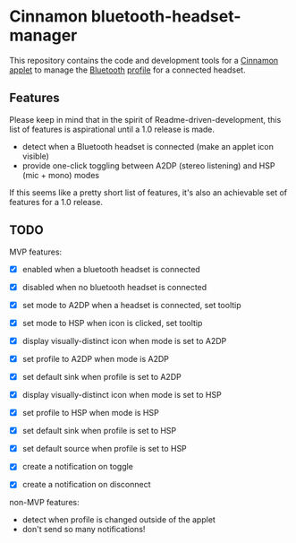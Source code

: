 # Cinnamon bluetooth-headset-manager

This repository contains the code and development tools for a [Cinnamon][] [applet][] to manage the [Bluetooth][] [profile][] for a connected headset.

  [Cinnamon]: https://en.wikipedia.org/wiki/Cinnamon_(software)
  [applet]: https://cinnamon-spices.linuxmint.com/applets
  [Bluetooth]: https://en.wikipedia.org/wiki/Bluetooth
  [profile]: https://en.wikipedia.org/wiki/List_of_Bluetooth_profiles


## Features

Please keep in mind that in the spirit of Readme-driven-development, this list of features is aspirational until a 1.0 release is made.

* detect when a Bluetooth headset is connected (make an applet icon visible)
* provide one-click toggling between A2DP (stereo listening) and HSP (mic + mono) modes

If this seems like a pretty short list of features, it's also an achievable set of features for a 1.0 release.


## TODO

MVP features:

- [x] enabled when a bluetooth headset is connected
- [x] disabled when no bluetooth headset is connected

- [x] set mode to A2DP when a headset is connected, set tooltip
- [x] set mode to HSP when icon is clicked, set tooltip

- [x] display visually-distinct icon when mode is set to A2DP
- [x] set profile to A2DP when mode is A2DP
- [x] set default sink when profile is set to A2DP

- [x] display visually-distinct icon when mode is set to HSP
- [x] set profile to HSP when mode is HSP
- [x] set default sink when profile is set to HSP
- [x] set default source when profile is set to HSP

- [x] create a notification on toggle
- [x] create a notification on disconnect


non-MVP features:

- detect when profile is changed outside of the applet
- don't send so many notifications!
